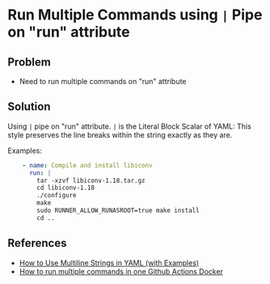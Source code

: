 # Run Multiple Commands using `|` Pipe on "run" attribute

## Problem
* Need to run multiple commands on "run" attribute

## Solution
Using `|` pipe on "run" attribute.
`|` is the Literal Block Scalar of YAML: This style preserves the line breaks within the string exactly as they are.

Examples:

```yaml
    - name: Compile and install libiconv
      run: |
        tar -xzvf libiconv-1.18.tar.gz
        cd libiconv-1.18
        ./configure
        make
        sudo RUNNER_ALLOW_RUNASROOT=true make install
        cd ..
```

## References
* [How to Use Multiline Strings in YAML (with Examples)](https://www.heatware.net/devops-cloud/yaml-multiline-string/)
* [How to run multiple commands in one Github Actions Docker](https://stackoverflow.com/questions/56726429/how-to-run-multiple-commands-in-one-github-actions-docker)

